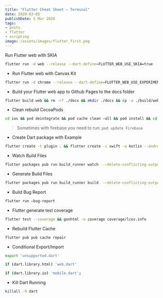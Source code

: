 ```yaml
---
title: "Flutter Cheat Sheet — Terminal"
date: 2020-03-05
publishDate: 5 Mar 2020
tags:
- posts
- flutter
- scripting
image: /assets/images/flutter_first.png
---
```


Run Flutter web with SKIA

```bash
flutter run -d web --release --dart-define=FLUTTER_WEB_USE_SKIA=true
```

* Run Flutter web with Canvas Kit

```bash
flutter run -d chrome --release --dart-define=FLUTTER_WEB_USE_EXPERIMENTAL_CANVAS_TEXT=true
```

* Build your Flutter web app to Github Pages to the docs folder

```bash
flutter build web && rm -rf ./docs && mkdir ./docs && cp -a ./build/web/. ./docs/
```

* Clean rebuild CocoaPods

```bash
cd ios && pod deintegrate && pod cache clean —all && pod install && cd ..
```

> Sometimes with firebase you need to run: `pod update Firebase`

* Create Dart package with Example

```bash
flutter create -t plugin . && flutter create -i swift -a kotlin --androidx example
```

* Watch Build Files

```bash
flutter packages pub run build_runner watch  -—delete-conflicting-outputs
```

* Generate Build Files

```bash
flutter packages pub run build_runner build  -—delete-conflicting-outputs
```

* Build Bug Report

```bash
flutter run —bug-report
```

* Flutter generate test coverage

```bash
flutter test --coverage && genhtml -o coverage coverage/lcov.info
```

* Rebuild Flutter Cache

```bash
flutter pub pub cache repair
```

* Conditional Export/Import

```bash
export 'unsupported.dart'

if (dart.library.html) 'web.dart'

if (dart.library.io) 'mobile.dart';
```

* Kill Dart Running

```bash
killall -9 dart
```

